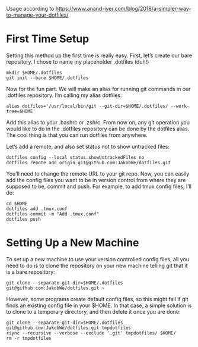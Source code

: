 Usage according to https://www.anand-iyer.com/blog/2018/a-simpler-way-to-manage-your-dotfiles/

# First Time Setup

Setting this method up the first time is really easy. First, let’s create our bare repository. I chose to name my placeholder .dotfiles (duh!)
```
mkdir $HOME/.dotfiles
git init --bare $HOME/.dotfiles
```
Now for the fun part. We will make an alias for running git commands in our .dotfiles repository. I’m calling my alias dotfiles:
```
alias dotfiles='/usr/local/bin/git --git-dir=$HOME/.dotfiles/ --work-tree=$HOME'
```
Add this alias to your .bashrc or .zshrc. From now on, any git operation you would like to do in the .dotfiles repository can be done by the dotfiles alias. The cool thing is that you can run dotfiles from anywhere.

Let’s add a remote, and also set status not to show untracked files:
```
dotfiles config --local status.showUntrackedFiles no
dotfiles remote add origin git@github.com:JakobWe/dotfiles.git
```
You’ll need to change the remote URL to your git repo. Now, you can easily add the config files you want to be in version control from where they are supposed to be, commit and push. For example, to add tmux config files, I’ll do:
```
cd $HOME
dotfiles add .tmux.conf
dotfiles commit -m "Add .tmux.conf"
dotfiles push
```
# Setting Up a New Machine

To set up a new machine to use your version controlled config files, all you need to do is to clone the repository on your new machine telling git that it is a bare repository:
```
git clone --separate-git-dir=$HOME/.dotfiles git@github.com:JakobWe/dotfiles.git ~
```
However, some programs create default config files, so this might fail if git finds an existing config file in your $HOME. In that case, a simple solution is to clone to a temporary directory, and then delete it once you are done:
```
git clone --separate-git-dir=$HOME/.dotfiles git@github.com:JakobWe/dotfiles.git tmpdotfiles
rsync --recursive --verbose --exclude '.git' tmpdotfiles/ $HOME/
rm -r tmpdotfiles
```
